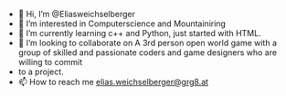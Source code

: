- 👋 Hi, I’m @Eliasweichselberger
- 👀 I’m interested in Computerscience and Mountainiring
- 🌱 I’m currently learning c++ and Python, just started with HTML. 
- 💞️ I’m looking to collaborate on A 3rd person open world game with a group of skilled and passionate coders and game designers who are willing to commit 
- to a project. 
- 📫 How to reach me elias.weichselberger@grg8.at

<!---
Eliasweichselberger/Eliasweichselberger is a ✨ special ✨ repository because its `README.md` (this file) appears on your GitHub profile.
You can click the Preview link to take a look at your changes.
--->
